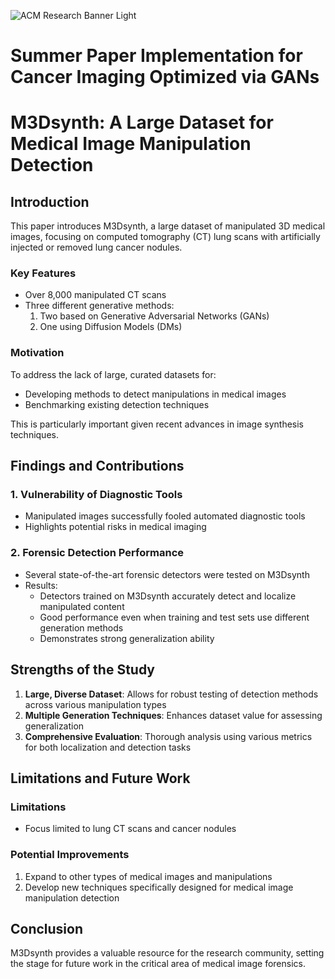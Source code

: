 ![ACM Research Banner Light](https://github.com/ACM-Research/paperImplementations/assets/108421238/467a89e3-72db-41d7-9a25-51d2c589bfd9)

# Summer Paper Implementation for Cancer Imaging Optimized via GANs

# M3Dsynth: A Large Dataset for Medical Image Manipulation Detection

## Introduction

This paper introduces M3Dsynth, a large dataset of manipulated 3D medical images, focusing on computed tomography (CT) lung scans with artificially injected or removed lung cancer nodules.

### Key Features
- Over 8,000 manipulated CT scans
- Three different generative methods:
  1. Two based on Generative Adversarial Networks (GANs)
  2. One using Diffusion Models (DMs)

### Motivation
To address the lack of large, curated datasets for:
- Developing methods to detect manipulations in medical images
- Benchmarking existing detection techniques

This is particularly important given recent advances in image synthesis techniques.

## Findings and Contributions

### 1. Vulnerability of Diagnostic Tools
- Manipulated images successfully fooled automated diagnostic tools
- Highlights potential risks in medical imaging

### 2. Forensic Detection Performance
- Several state-of-the-art forensic detectors were tested on M3Dsynth
- Results:
  - Detectors trained on M3Dsynth accurately detect and localize manipulated content
  - Good performance even when training and test sets use different generation methods
  - Demonstrates strong generalization ability

## Strengths of the Study

1. **Large, Diverse Dataset**: Allows for robust testing of detection methods across various manipulation types
2. **Multiple Generation Techniques**: Enhances dataset value for assessing generalization
3. **Comprehensive Evaluation**: Thorough analysis using various metrics for both localization and detection tasks

## Limitations and Future Work

### Limitations
- Focus limited to lung CT scans and cancer nodules

### Potential Improvements
1. Expand to other types of medical images and manipulations
2. Develop new techniques specifically designed for medical image manipulation detection

## Conclusion

M3Dsynth provides a valuable resource for the research community, setting the stage for future work in the critical area of medical image forensics.
